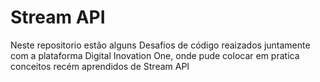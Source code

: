 # Stream API

Neste repositorio estão alguns Desafios de código reaizados juntamente com a plataforma Digital Inovation One, onde pude colocar em pratica conceitos recém aprendidos de Stream API

